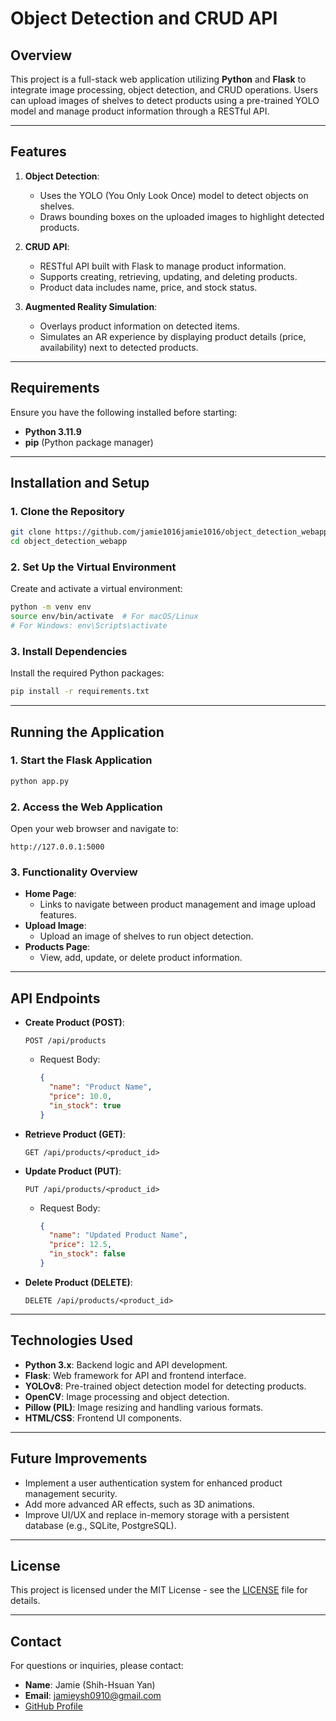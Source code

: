 # Object Detection and CRUD API

## Overview
This project is a full-stack web application utilizing **Python** and **Flask** to integrate image processing, object detection, and CRUD operations. Users can upload images of shelves to detect products using a pre-trained YOLO model and manage product information through a RESTful API.

---

## Features
1. **Object Detection**:
   - Uses the YOLO (You Only Look Once) model to detect objects on shelves.
   - Draws bounding boxes on the uploaded images to highlight detected products.

2. **CRUD API**:
   - RESTful API built with Flask to manage product information.
   - Supports creating, retrieving, updating, and deleting products.
   - Product data includes name, price, and stock status.

3. **Augmented Reality Simulation**:
   - Overlays product information on detected items.
   - Simulates an AR experience by displaying product details (price, availability) next to detected products.

---

## Requirements
Ensure you have the following installed before starting:
- **Python 3.11.9**
- **pip** (Python package manager)

---

## Installation and Setup

### 1. Clone the Repository
```bash
git clone https://github.com/jamie1016jamie1016/object_detection_webapp.git
cd object_detection_webapp
```

### 2. Set Up the Virtual Environment
Create and activate a virtual environment:
```bash
python -m venv env
source env/bin/activate  # For macOS/Linux
# For Windows: env\Scripts\activate
```

### 3. Install Dependencies
Install the required Python packages:
```bash
pip install -r requirements.txt
```

---

## Running the Application

### 1. Start the Flask Application
```bash
python app.py
```

### 2. Access the Web Application
Open your web browser and navigate to:
```
http://127.0.0.1:5000
```

### 3. Functionality Overview
- **Home Page**:
  - Links to navigate between product management and image upload features.
- **Upload Image**:
  - Upload an image of shelves to run object detection.
- **Products Page**:
  - View, add, update, or delete product information.

---

## API Endpoints

- **Create Product (POST)**:
  ```http
  POST /api/products
  ```
  - Request Body: 
    ```json
    {
      "name": "Product Name",
      "price": 10.0,
      "in_stock": true
    }
    ```

- **Retrieve Product (GET)**:
  ```http
  GET /api/products/<product_id>
  ```

- **Update Product (PUT)**:
  ```http
  PUT /api/products/<product_id>
  ```
  - Request Body: 
    ```json
    {
      "name": "Updated Product Name",
      "price": 12.5,
      "in_stock": false
    }
    ```

- **Delete Product (DELETE)**:
  ```http
  DELETE /api/products/<product_id>
  ```

---

## Technologies Used
- **Python 3.x**: Backend logic and API development.
- **Flask**: Web framework for API and frontend interface.
- **YOLOv8**: Pre-trained object detection model for detecting products.
- **OpenCV**: Image processing and object detection.
- **Pillow (PIL)**: Image resizing and handling various formats.
- **HTML/CSS**: Frontend UI components.

---

## Future Improvements
- Implement a user authentication system for enhanced product management security.
- Add more advanced AR effects, such as 3D animations.
- Improve UI/UX and replace in-memory storage with a persistent database (e.g., SQLite, PostgreSQL).

---

## License
This project is licensed under the MIT License - see the [LICENSE](LICENSE) file for details.

---

## Contact
For questions or inquiries, please contact:
- **Name**: Jamie (Shih-Hsuan Yan)
- **Email**: [jamieysh0910@gmail.com](mailto:jamieysh0910@gmail.com)
- [GitHub Profile](https://github.com/jamie1016jamie1016)